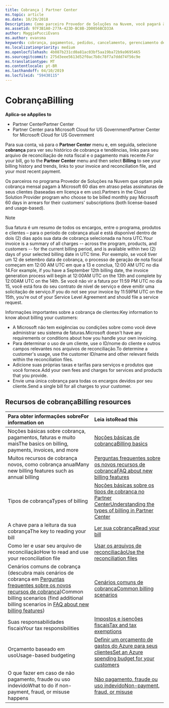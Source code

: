 ```yaml
---
title: Cobrança | Partner Center
ms.topic: article
ms.date: 10/29/2018
Description: Como parceiro Provedor de Soluções na Nuvem, você pagará à Microsoft 60 dias em atraso pelas assinaturas baseadas em licença e em uso de seus clientes.
ms.assetid: 97F3B1A0-277A-423D-BC8B-2D0056BCD33A
author: MaggiePucciEvans
ms.author: evansma
keywords: cobrança, pagamentos, pedidos, cancelamento, gerenciamento de pedidos, falta de pagamento, fraude, uso indevido, imposto, isenções fiscais, arquivos de reconciliação, arquivo de reconciliação
ms.localizationpriority: medium
ms.openlocfilehash: 4b087b231cd0a81ac03bf5aa19ba72b9a9695465
ms.sourcegitcommit: 275d3eee5613d52f0ac7b8c78f7a7ddd74f56c9e
ms.translationtype: MT
ms.contentlocale: pt-BR
ms.lasthandoff: 04/10/2019
ms.locfileid: "59430115"
---
```

# <a name="billing"></a><span data-ttu-id="4df08-104">Cobrança</span><span class="sxs-lookup"><span data-stu-id="4df08-104">Billing</span></span>

**<span data-ttu-id="4df08-105">Aplica-se a</span><span class="sxs-lookup"><span data-stu-id="4df08-105">Applies to</span></span>**

-  <span data-ttu-id="4df08-106">Partner Center</span><span class="sxs-lookup"><span data-stu-id="4df08-106">Partner Center</span></span>
-  <span data-ttu-id="4df08-107">Partner Center para Microsoft Cloud for US Government</span><span class="sxs-lookup"><span data-stu-id="4df08-107">Partner Center for Microsoft Cloud for US Government</span></span>
 
 
<span data-ttu-id="4df08-108">Para sua conta, vá para o **Partner Center** menu e, em seguida, selecione **cobrança** para ver seu histórico de cobrança e tendências, links para seu arquivo de reconciliação de nota fiscal e o pagamento mais recente.</span><span class="sxs-lookup"><span data-stu-id="4df08-108">For your bill, go to the **Partner Center** menu and then select **Billing** to see your billing history and trends, links to your invoice and reconciliation file, and your most recent payment.</span></span>

<span data-ttu-id="4df08-109">Os parceiros no programa Provedor de Soluções na Nuvem que optam pela cobrança mensal pagam à Microsoft 60 dias em atraso pelas assinaturas de seus clientes (baseadas em licença e em uso).</span><span class="sxs-lookup"><span data-stu-id="4df08-109">Partners in the Cloud Solution Provider program who choose to be billed monthly pay Microsoft 60 days in arrears for their customers' subscriptions (both license-based and usage-based).</span></span>

> [!NOTE]  
> <span data-ttu-id="4df08-110">Sua fatura é um resumo de todos os encargos, entre o programa, produtos e clientes – para o período de cobrança atual e está disponível dentro de dois (2) dias após sua data de cobrança selecionada na hora UTC.</span><span class="sxs-lookup"><span data-stu-id="4df08-110">Your invoice is a summary of all charges -- across the program, products, and customers -- for the current billing period, and is available within two (2) days of your selected billing date in UTC time.</span></span> <span data-ttu-id="4df08-111">Por exemplo, se você tiver um 12 de setembro data de cobrança, o processo de geração de nota fiscal começam em 12:00 AM UTC em que a 13 e conclua, 12:00 AM UTC no dia 14.</span><span class="sxs-lookup"><span data-stu-id="4df08-111">For example, if you have a September 12th billing date, the invoice generation process will begin at 12:00AM UTC on the 13th and complete by 12:00AM UTC on the 14th.</span></span> <span data-ttu-id="4df08-112">Se você não vir a fatura por 11:59 PM UTC no dia 15, você está fora do seu contrato de nível de serviço e deve emitir uma solicitação de serviço.</span><span class="sxs-lookup"><span data-stu-id="4df08-112">If you do not see your invoice by 11:59PM UTC on the 15th, you’re out of your Service Level Agreement and should file a service request.</span></span> 

<span data-ttu-id="4df08-113">Informações importantes sobre a cobrança de clientes:</span><span class="sxs-lookup"><span data-stu-id="4df08-113">Key information to know about billing your customers:</span></span>

-   <span data-ttu-id="4df08-114">A Microsoft não tem exigências ou condições sobre como você deve administrar seu sistema de faturas.</span><span class="sxs-lookup"><span data-stu-id="4df08-114">Microsoft doesn't have any requirements or conditions about how you handle your own invoicing.</span></span>
-   <span data-ttu-id="4df08-115">Para determinar o uso de um cliente, use o ID/nome do cliente e outros campos relevantes nos arquivos de reconciliação.</span><span class="sxs-lookup"><span data-stu-id="4df08-115">To determine a customer's usage, use the customer ID/name and other relevant fields within the reconciliation files.</span></span>
-   <span data-ttu-id="4df08-116">Adicione suas próprias taxas e tarifas para serviços e produtos que você fornece.</span><span class="sxs-lookup"><span data-stu-id="4df08-116">Add your own fees and charges for services and products that you provide.</span></span>
-   <span data-ttu-id="4df08-117">Envie uma única cobrança para todas os encargos devidos por seu cliente.</span><span class="sxs-lookup"><span data-stu-id="4df08-117">Send a single bill for all charges to your customer.</span></span>

## <a name="billing-resources"></a><span data-ttu-id="4df08-118">Recursos de cobrança</span><span class="sxs-lookup"><span data-stu-id="4df08-118">Billing resources</span></span>
|**<span data-ttu-id="4df08-119">Para obter informações sobre</span><span class="sxs-lookup"><span data-stu-id="4df08-119">For information on</span></span>**   |**<span data-ttu-id="4df08-120">Leia isto</span><span class="sxs-lookup"><span data-stu-id="4df08-120">Read this</span></span>**    |
|:-----------------------------|:-----------------|
|<span data-ttu-id="4df08-121">Noções básicas sobre cobrança, pagamentos, faturas e muito mais</span><span class="sxs-lookup"><span data-stu-id="4df08-121">The basics on billing, payments, invoices, and  more</span></span>   |[<span data-ttu-id="4df08-122">Noções básicas de cobrança</span><span class="sxs-lookup"><span data-stu-id="4df08-122">Billing basics</span></span>](billing-basics.md)
|<span data-ttu-id="4df08-123">Muitos recursos de cobrança novos, como cobrança anual</span><span class="sxs-lookup"><span data-stu-id="4df08-123">Many new billing features such as annual billing</span></span>   |[<span data-ttu-id="4df08-124">Perguntas frequentes sobre os novos recursos de cobrança</span><span class="sxs-lookup"><span data-stu-id="4df08-124">FAQ about new billing features</span></span>](faq-about-new-billing-features.md)|
|<span data-ttu-id="4df08-125">Tipos de cobrança</span><span class="sxs-lookup"><span data-stu-id="4df08-125">Types of billing</span></span>   |[<span data-ttu-id="4df08-126">Noções básicas sobre os tipos de cobrança no Partner Center</span><span class="sxs-lookup"><span data-stu-id="4df08-126">Understanding the types of billing in Partner Center</span></span>](billing-different-types.md)   |
|<span data-ttu-id="4df08-127">A chave para a leitura da sua cobrança</span><span class="sxs-lookup"><span data-stu-id="4df08-127">The key to reading your bill</span></span>   |[<span data-ttu-id="4df08-128">Ler sua cobrança</span><span class="sxs-lookup"><span data-stu-id="4df08-128">Read your bill</span></span>](read-your-bill.md)   |
|<span data-ttu-id="4df08-129">Como ler e usar seu arquivo de reconciliação</span><span class="sxs-lookup"><span data-stu-id="4df08-129">How to read and use your reconciliation file</span></span>   |[<span data-ttu-id="4df08-130">Usar os arquivos de reconciliação</span><span class="sxs-lookup"><span data-stu-id="4df08-130">Use the reconciliation files</span></span>](use-the-reconciliation-files.md)|
|<span data-ttu-id="4df08-131">Cenários comuns de cobrança (descubra mais cenários de cobrança em [Perguntas frequentes sobre os novos recursos de cobrança](faq-about-new-billing-features.md))</span><span class="sxs-lookup"><span data-stu-id="4df08-131">Common billing scenarios (find additional billing scenarios in [FAQ about new billing features](faq-about-new-billing-features.md))</span></span>|[<span data-ttu-id="4df08-132">Cenários comuns de cobrança</span><span class="sxs-lookup"><span data-stu-id="4df08-132">Common billing scenarios</span></span>](common-billing-scenarios.md)|
|<span data-ttu-id="4df08-133">Suas responsabilidades fiscais</span><span class="sxs-lookup"><span data-stu-id="4df08-133">Your tax responsibilities</span></span>   | [<span data-ttu-id="4df08-134">Impostos e isenções fiscais</span><span class="sxs-lookup"><span data-stu-id="4df08-134">Tax and tax exemptions</span></span>](tax-and-tax-exemptions.md)|
|<span data-ttu-id="4df08-135">Orçamento baseado em uso</span><span class="sxs-lookup"><span data-stu-id="4df08-135">Usage-based budgeting</span></span>    |[<span data-ttu-id="4df08-136">Definir um orçamento de gastos do Azure para seus clientes</span><span class="sxs-lookup"><span data-stu-id="4df08-136">Set an Azure spending budget for your customers</span></span>](set-an-azure-spending-budget-for-your-customers.md)|
|<span data-ttu-id="4df08-137">O que fazer em caso de não pagamento, fraude ou uso indevido</span><span class="sxs-lookup"><span data-stu-id="4df08-137">What to do if non-payment, fraud, or misuse happens</span></span>   |[<span data-ttu-id="4df08-138">Não pagamento, fraude ou uso indevido</span><span class="sxs-lookup"><span data-stu-id="4df08-138">Non-payment, fraud, or misuse</span></span>](non-payment--fraud--or-misuse.md)|




















